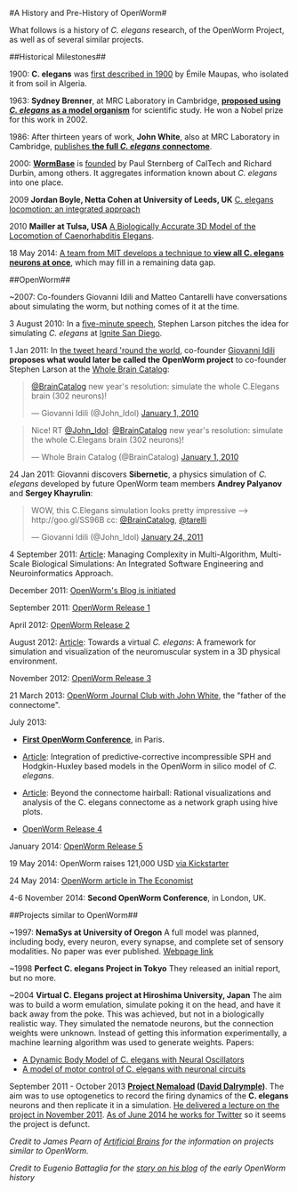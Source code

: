 
#A History and Pre-History of OpenWorm#

What follows is a history of *C. elegans* research, of the OpenWorm Project, as well as of several similar projects.

##Historical Milestones##

1900: **C. elegans** was [first described in 1900](http://en.wikipedia.org/wiki/History_of_research_on_Caenorhabditis_elegans) by Émile Maupas, who isolated it from soil in Algeria.

1963: **Sydney Brenner**, at MRC Laboratory in Cambridge, [**proposed using *C. elegans* as a model organism**](http://en.wikipedia.org/wiki/History_of_research_on_Caenorhabditis_elegans) for scientific study.  He won a Nobel prize for this work in 2002.

1986: After thirteen years of work, **John White**, also at MRC Laboratory in Cambridge, [publishes **the full *C. elegans* connectome**](http://www.wormatlas.org/ver1/MoW_built0.92/toc.html).

2000: [**WormBase**](http://www.wormbase.org/about#0--10) is [founded](http://nar.oxfordjournals.org/content/38/suppl_1/D463.abstract) by Paul Sternberg of CalTech and Richard Durbin, among others.  It aggregates information known about *C. elegans* into one place.

2009 **Jordan Boyle, Netta Cohen at University of Leeds, UK**
[C. elegans locomotion: an integrated approach](http://www.comp.leeds.ac.uk/jboyle/JordanBoyle_files/J_Boyle_PhD.pdf)

2010 **Mailler at Tulsa, USA** [A Biologically Accurate 3D Model of the Locomotion of Caenorhabditis Elegans](http://www.personal.utulsa.edu/~roger-mailler/publications/BIOSYSCOM2010.pdf).

18 May 2014: [A team from MIT develops a technique to **view all C. elegans neurons at once**](http://www.nature.com/nmeth/journal/v11/n7/full/nmeth.2964.html), which may fill in a remaining data gap.


##OpenWorm##

~2007: Co-founders Giovanni Idili and Matteo Cantarelli have conversations about simulating the worm, but nothing comes of it at the time.

3 August 2010: In a [five-minute speech](https://www.youtube.com/watch?v=Sb1V_OKqRfc), Stephen Larson pitches the idea for simulating *C. elegans* at [Ignite San Diego](http://ignitesandiego.org/).

1 Jan 2011: In [the tweet heard 'round the world](http://www.sciencetogrok.com/2013/03/a-great-role-model-for-collaborative.html), co-founder [Giovanni Idili](http://twitter.com/john_idol) **proposes what would later be called the OpenWorm project** to co-founder Stephen Larson at the [Whole Brain Catalog](http://twitter.com/BrainCatalog):

<blockquote class="twitter-tweet" lang="en"><p><a href="https://twitter.com/BrainCatalog">@BrainCatalog</a> new year&#39;s resolution: simulate the whole C.Elegans brain (302 neurons)!</p>&mdash; Giovanni Idili (@John_Idol) <a href="https://twitter.com/John_Idol/status/7279117575">January 1, 2010</a></blockquote>
<script async src="//platform.twitter.com/widgets.js" charset="utf-8"></script>

<blockquote class="twitter-tweet" lang="en"><p>Nice! RT <a href="https://twitter.com/John_Idol">@John_Idol</a>: <a href="https://twitter.com/BrainCatalog">@BrainCatalog</a> new year&#39;s resolution: simulate the whole C.Elegans brain (302 neurons)!</p>&mdash; Whole Brain Catalog (@BrainCatalog) <a href="https://twitter.com/BrainCatalog/status/7279523701">January 1, 2010</a></blockquote>
<script async src="//platform.twitter.com/widgets.js" charset="utf-8"></script>

24 Jan 2011: Giovanni discovers **Sibernetic**, a physics simulation of *C. elegans* developed by future OpenWorm team members **Andrey Palyanov** and **Sergey Khayrulin**:
<blockquote class="twitter-tweet" lang="en"><p>WOW, this C.Elegans simulation looks pretty impressive --&gt; http://goo.gl/SS96B cc: <a href="https://twitter.com/BrainCatalog">@BrainCatalog</a>, <a href="https://twitter.com/tarelli">@tarelli</a></p>&mdash; Giovanni Idili (@John_Idol) <a href="https://twitter.com/John_Idol/status/29603680760111104">January 24, 2011</a></blockquote>
<script async src="//platform.twitter.com/widgets.js" charset="utf-8"></script> 

4 September 2011: [Article](http://www.openworm.org/publications.html): Managing Complexity in Multi-Algorithm, Multi-Scale Biological Simulations: An Integrated Software Engineering and Neuroinformatics Approach.

December 2011: [OpenWorm's Blog is initiated](http://blog.openworm.org/post/14895262028/in-order-to-build-a-whole-organism-first-you-must)

September 2011: [OpenWorm Release 1](http://docs.openworm.org/en/latest/releases.html#releases) 

April 2012: [OpenWorm Release 2](http://docs.openworm.org/en/latest/releases.html#releases)

August 2012: [Article](http://www.openworm.org/publications.html): Towards a virtual *C. elegans*: A framework for simulation and visualization of the neuromuscular system in a 3D physical environment.

November 2012: [OpenWorm Release 3](http://docs.openworm.org/en/latest/releases.html#releases)

21 March 2013: [OpenWorm Journal Club with John White](http://blog.openworm.org/post/45995934318/openworm-journal-club-father-of-the-connectome), the "father of the connectome".

July 2013:

- [**First OpenWorm Conference**](http://blog.openworm.org/post/57193347335/community-updates-from-openworm-in-paris), in Paris.

- [Article](http://www.openworm.org/publications.html): Integration of predictive-corrective incompressible SPH and Hodgkin-Huxley based models in the OpenWorm in silico model of *C. elegans*.

- [Article](http://www.openworm.org/publications.html): Beyond the connectome hairball: Rational visualizations and analysis of the C. elegans connectome as a network graph using hive plots. 

- [OpenWorm Release 4](http://docs.openworm.org/en/latest/releases.html#releases)

January 2014: [OpenWorm Release 5](http://docs.openworm.org/en/latest/releases.html#releases)

19 May 2014: OpenWorm raises 121,000 USD [via Kickstarter](https://www.kickstarter.com/projects/openworm/openworm-a-digital-organism-in-your-browser)

24 May 2014: [OpenWorm article in The Economist](http://www.economist.com/news/science-and-technology/21602661-crowd-funded-project-aims-build-worlds-first-simulated-organism-computer)

4-6 November 2014: **Second OpenWorm Conference**, in London, UK.


##Projects similar to OpenWorm##

~1997: **NemaSys at University of Oregon**  A full model was planned, including body, every neuron, every synapse, and complete set of sensory modalities. No paper was ever published. [Webpage link](http://www.csi.uoregon.edu/projects/celegans/)

~1998 **Perfect C. elegans Project in Tokyo**
They released an initial report, but no more.

~2004 **Virtual C. Elegans project at Hiroshima University, Japan**
The aim was to build a worm emulation, simulate poking it on the head, and have it back away from the poke. This was achieved, but not in a biologically realistic way. They simulated the nematode neurons, but the connection weights were unknown. Instead of getting this information experimentally, a machine learning algorithm was used to generate weights. Papers:

- [A Dynamic Body Model of C. elegans with Neural Oscillators](http://www.bsys.hiroshima-u.ac.jp/pub/pdf/J/J_152.pdf)
- [A model of motor control of C. elegans with neuronal circuits](http://www.bsys.hiroshima-u.ac.jp/pub/pdf/J/J_153.pdf)

September 2011 - October 2013 **[Project Nemaload](http://nemaload.davidad.org/) ([David Dalrymple](http://syntheticneurobiology.org/people/display/144/26))**.
The aim was to use optogenetics to record the firing dynamics of the **C. elegans** neurons and then replicate it in a simulation.  [He delivered a lecture on the project in November 2011](http://www.youtube.com/watch?v=xW77lANeJas).  [As of June 2014 he works for Twitter](https://www.linkedin.com/profile/view?id=66199655) so it seems the project is defunct.



*Credit to James Pearn of [Artificial Brains](http://www.artificialbrains.com/openworm) for the information on projects similar to OpenWorm.*

*Credit to Eugenio Battaglia for the [story on his blog](http://www.sciencetogrok.com/2013/03/a-great-role-model-for-collaborative.html) of the early OpenWorm history*